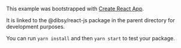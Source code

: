 This example was bootstrapped with [Create React App](https://github.com/facebook/create-react-app).

It is linked to the @dibsy/react-js package in the parent directory for development purposes.

You can run `yarn install` and then `yarn start` to test your package.
